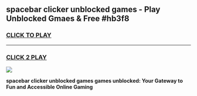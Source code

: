
## spacebar clicker unblocked games - Play Unblocked Gmaes & Free #hb3f8
<h3>
<a href="https://premium.freeplayer.one?title=spacebar_clicker_unblocked_games&ref=03M">CLICK TO PLAY</a></h3>
<hr>

<h3>
<a href="https://premium.freeplayer.one?title=spacebar_clicker_unblocked_games&ref=03M">CLICK 2 PLAY</a>
  
</h3>

<a href="https://premium.freeplayer.one?title=spacebar_clicker_unblocked_games&ref=03M"><img src="https://clearcache.store/games.png"></a>


**spacebar clicker unblocked games games unblocked: Your Gateway to Fun and Accessible Online Gaming**
